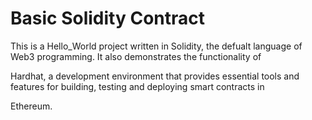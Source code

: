 # Basic Solidity Contract

This is a Hello_World project written in Solidity, the defualt language of Web3 programming. It also demonstrates the functionality of

Hardhat, a development environment that provides essential tools and features for building, testing and deploying smart contracts in 

Ethereum.  

